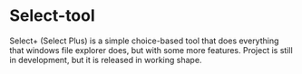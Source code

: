 # Select-tool
Select+ (Select Plus) is a simple choice-based tool that does everything that windows file explorer does, but with some more features. Project is still in development, but it is released in working shape.
